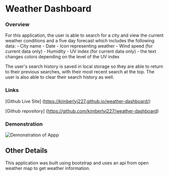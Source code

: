 # Weather Dashboard

### Overview

For this application, the user is able to search for a city and view the current weather conditions and a five day forecast which includes the following data:
    - City name
    - Date
    - Icon representing weather
    - Wind speed (for current data only)
    - Humidity
    - UV index (for current data only)
        - the text changes colors depending on the level of the UV index

The user's search history is saved in local storage so they are able to return to their previous searches, with their most recent search at the top. The user is also able to clear their search history as well.         


### Links

[Github Live Site] (https://kimberlyj227.github.io/weather-dashboard/) 

[Github repository] (https://github.com/kimberlyj227/weather-dashboard)


### Demonstration

![Demonstration of Appp](/assets/images/WeatherDashboard.gif)

## Other Details

This application was built using bootstrap and uses an api from open weather map to get weather information.
